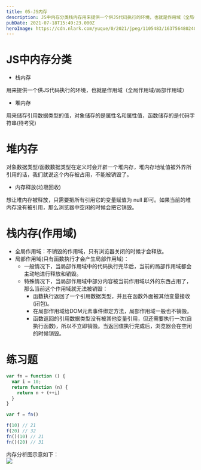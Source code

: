 ```yaml
---
title: 05-JS内存
description: JS中内存分类栈内存用来提供一个供JS代码执行的环境，也就是作用域（全局作用域/局部作用域）堆内存用来储存引用数据类型的值，对象储存的是属性名和属性值，函数储存的是代码字符串(待考究)堆内存对象数据类型/函数数据类型在定义时会开辟一个堆内存，堆内存地址值被外界所引用的话，我们就说这个内存被占用...
pubDate: 2021-07-18T15:49:23.000Z
heroImage: https://cdn.nlark.com/yuque/0/2021/jpeg/1105483/1637564802409-34868e5c-ab5d-44a7-9206-e19b35a61c60.jpeg
---
```


# JS中内存分类
- 栈内存

用来提供一个供JS代码执行的环境，也就是作用域（全局作用域/局部作用域）

- 堆内存

用来储存引用数据类型的值，对象储存的是属性名和属性值，函数储存的是代码字符串(待考究)


# 堆内存
对象数据类型/函数数据类型在定义时会开辟一个堆内存，堆内存地址值被外界所引用的话，我们就说这个内存被占用，不能被销毁了。

- 内存释放(垃圾回收)

想让堆内存被释放，只需要把所有引用它的变量赋值为 null 即可。如果当前的堆内存没有被引用，那么浏览器中空闲的时候会把它销毁。


# 栈内存(作用域)

- 全局作用域：不销毁的作用域，只有浏览器关闭的时候才会释放。
- 局部作用域(只有函数执行才会产生局部作用域)：
   - 一般情况下，当局部作用域中的代码执行完毕后，当前的局部作用域都会主动地进行释放和销毁。
   - 特殊情况下，当局部作用域中部分内容被当前作用域以外的东西占用了，那么当前这个作用域就无法被销毁：
      - 函数执行返回了一个引用数据类型，并且在函数外面被其他变量接收(闭包)。
      - 在局部作用域给DOM元素事件绑定方法，局部作用域一般也不销毁。
      - 函数返回的引用数据类型没有被其他变量引用，但还需要执行一次(自执行函数)，所以不立即销毁。当返回值执行完成后，浏览器会在空闲的时候销毁。


# 练习题
```javascript
var fn = function () {
  var i = 10;
  return function (n) {
    return n + (++i)
  }
}

var f = fn()

f(10) // 21
f(20) // 32
fn()(10) // 21
fn()(20) // 31
```
内存分析图示意如下：<br />![](https://cdn.nlark.com/yuque/0/2021/jpeg/1105483/1637564802409-34868e5c-ab5d-44a7-9206-e19b35a61c60.jpeg)


